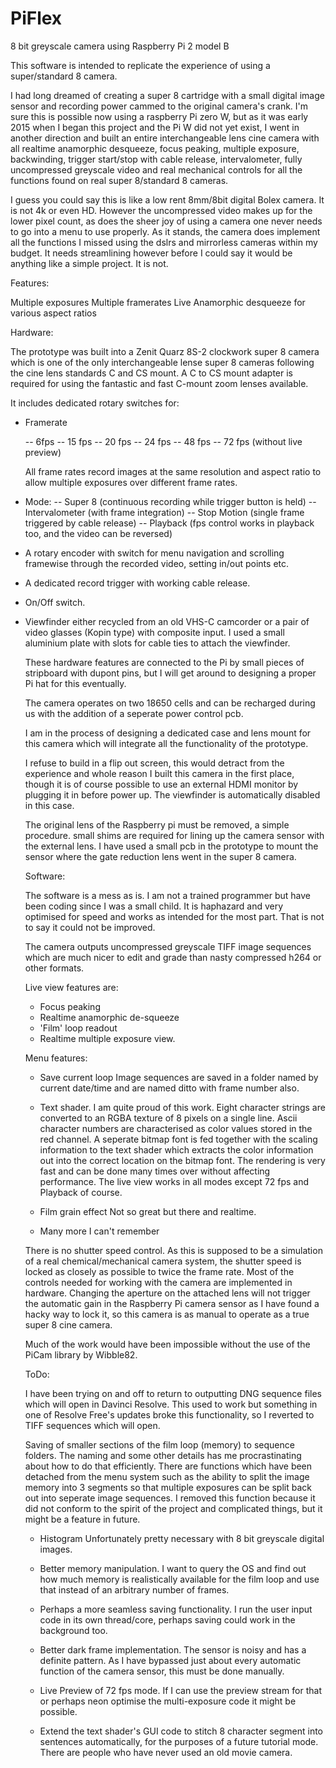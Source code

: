 # PiFlex
8 bit greyscale camera using Raspberry Pi 2 model B

This software is intended to replicate the experience of using a super/standard 8 camera.

I had long dreamed of creating a super 8 cartridge with a small digital image sensor and recording power cammed to the original camera's crank. I'm sure this is possible now using a raspberry Pi zero W, but as it was early 2015 when I began this project and the Pi W did not yet exist, I went in another direction and built an entire interchangeable lens cine camera with all realtime anamorphic desqueeze, focus peaking, multiple exposure, backwinding, trigger start/stop with cable release, intervalometer, fully uncompressed greyscale video and real mechanical controls for all the functions found on real super 8/standard 8 cameras. 

I guess you could say this is like a low rent 8mm/8bit digital Bolex camera. It is not 4k or even HD. However the uncompressed video makes up for the lower pixel count, as does the sheer joy of using a camera one never needs to go into a menu to use properly. As it stands, the camera does implement all the functions I missed using the dslrs and mirrorless cameras within my budget. It needs streamlining however before I could say it would be anything like a simple project. It is not.



Features:

Multiple exposures
Multiple framerates
Live Anamorphic desqueeze for various aspect ratios

Hardware:

The prototype was built into a Zenit Quarz 8S-2 clockwork super 8 camera which is one of the only interchangeable lense 
super 8 cameras following the cine lens standards C and CS mount. A C to CS mount adapter is required for using the fantastic and fast C-mount zoom lenses available. 

It includes dedicated rotary switches for:
- Framerate

  -- 6fps
  -- 15 fps
  -- 20 fps
  -- 24 fps
  -- 48 fps
  -- 72 fps (without live preview)
  
  All frame rates record images at the same resolution and aspect ratio to allow multiple exposures 
  over different frame rates.
  
- Mode:
  -- Super 8 (continuous recording while trigger button is held)
  -- Intervalometer (with frame integration)
  -- Stop Motion (single frame triggered by cable release)
  -- Playback (fps control works in playback too, and the video can be reversed)
  
- A rotary encoder with switch for menu navigation and scrolling framewise through the recorded video, setting in/out points etc.

- A dedicated record trigger with working cable release.
  
- On/Off switch.

- Viewfinder either recycled from an old VHS-C camcorder or a pair of video glasses (Kopin type) with composite input.
  I used a small aluminium plate with slots for cable ties to attach the viewfinder.
  
  These hardware features are connected to the Pi by small pieces of stripboard with dupont pins, but I will get around to designing a proper Pi hat for this eventually.
  
  The camera operates on two 18650 cells and can be recharged during us with the addition of a seperate power control pcb.
  
  I am in the process of designing a dedicated case and lens mount for this camera which will integrate all the functionality of the prototype.
  
  I refuse to build in a flip out screen, this would detract from the experience and whole reason I built this camera in the first place, though it is of course possible to use an external HDMI monitor by plugging it in before power up. The viewfinder is automatically disabled in this case.
  
  The original lens of the Raspberry pi must be removed, a simple procedure. small shims are required for lining up the camera sensor with the external lens. I have used a small pcb in the prototype to mount the sensor where the gate reduction lens went in the super 8 camera.
  
  Software:
  
  The software is a mess as is. I am not a trained programmer but have been coding since I was a small child. It is haphazard and very optimised for speed and works as intended for the most part. That is not to say it could not be improved.
  
  The camera outputs uncompressed greyscale TIFF image sequences which are much nicer to edit and grade than nasty compressed h264 or other formats. 
  
  Live view features are:
  
   - Focus peaking
   - Realtime anamorphic de-squeeze
   - 'Film' loop readout
   - Realtime multiple exposure view.
   
   Menu features:
   
   - Save current loop
    Image sequences are saved in a folder named by current date/time and are named ditto with frame number also.
   
   - Text shader. 
    I am quite proud of this work. Eight character strings are converted to an RGBA texture of 8 pixels on a single line. Ascii character numbers are characterised as color values stored in the red channel. A seperate bitmap font is fed together with the scaling information to the text shader which extracts the color information out into the correct location on the bitmap font. The rendering is very fast and can be done many times over without affecting performance. The live view works in all modes except 72 fps and Playback of course. 
    
    - Film grain effect
      Not so great but there and realtime.
    
    - Many more I can't remember
    
   
   There is no shutter speed control. As this is supposed to be a simulation of a real chemical/mechanical camera system, the shutter speed is locked as closely as possible to twice the frame rate.
   Most of the controls needed for working with the camera are implemented in hardware. 
   Changing the aperture on the attached lens will not trigger the automatic gain in the Raspberry Pi camera sensor as I have found a hacky way to lock it, so this camera is as manual to operate as a true super 8 cine camera.
   
   Much of the work would have been impossible without the use of the PiCam library by Wibble82. 
   
   ToDo:
   
   I have been trying on and off to return to outputting DNG sequence files which will open in Davinci Resolve. This used to work but something in one of Resolve Free's updates broke this functionality, so I reverted to TIFF sequences which will open.
   
   Saving of smaller sections of the film loop (memory) to sequence folders. The naming and some other details has me procrastinating about how to do that efficiently.
   There are functions which have been detached from the menu system such as the ability to split the image memory into 3 segments so that multiple exposures can be split back out into seperate image sequences. I removed this function because it did not conform to the spirit of the project and complicated things, but it might be a feature in future.
   
   - Histogram
    Unfortunately pretty necessary with 8 bit greyscale digital images.
    
   - Better memory manipulation. I want to query the OS and find out how much memory is realistically available for the film loop and use that instead of an arbitrary number of frames.
   
   - Perhaps a more seamless saving functionality. I run the user input code in its own thread/core, perhaps saving could work in the background too.
   
   - Better dark frame implementation. The sensor is noisy and has a definite pattern. As I have bypassed just about every automatic function of the camera sensor, this must be done manually.
   
   - Live Preview of 72 fps mode. If I can use the preview stream for that or perhaps neon optimise the multi-exposure code it might be possible.
   
   - Extend the text shader's GUI code to stitch 8 character segment into sentences automatically, for the purposes of a future tutorial mode. There are people who have never used an old movie camera.
   
   
   
   
    
   
   
   
   
   
   
  
  
  
  
  

